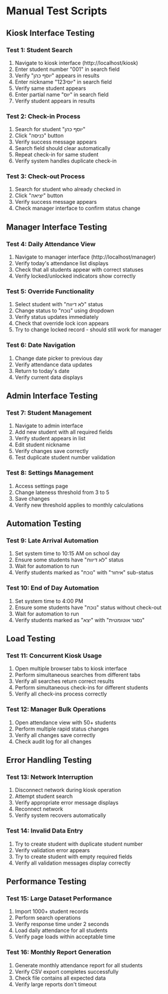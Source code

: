 # Manual Test Scripts

## Kiosk Interface Testing

### Test 1: Student Search
1. Navigate to kiosk interface (http://localhost/kiosk)
2. Enter student number "001" in search field
3. Verify "יוסף כהן" appears in results
4. Enter nickname "יוסי123" in search field
5. Verify same student appears
6. Enter partial name "יוס" in search field
7. Verify student appears in results

### Test 2: Check-in Process
1. Search for student "יוסף כהן"
2. Click "כניסה" button
3. Verify success message appears
4. Search field should clear automatically
5. Repeat check-in for same student
6. Verify system handles duplicate check-in

### Test 3: Check-out Process
1. Search for student who already checked in
2. Click "יציאה" button
3. Verify success message appears
4. Check manager interface to confirm status change

## Manager Interface Testing

### Test 4: Daily Attendance View
1. Navigate to manager interface (http://localhost/manager)
2. Verify today's attendance list displays
3. Check that all students appear with correct statuses
4. Verify locked/unlocked indicators show correctly

### Test 5: Override Functionality
1. Select student with "לא דיווח" status
2. Change status to "נוכח" using dropdown
3. Verify status updates immediately
4. Check that override lock icon appears
5. Try to change locked record - should still work for manager

### Test 6: Date Navigation
1. Change date picker to previous day
2. Verify attendance data updates
3. Return to today's date
4. Verify current data displays

## Admin Interface Testing

### Test 7: Student Management
1. Navigate to admin interface
2. Add new student with all required fields
3. Verify student appears in list
4. Edit student nickname
5. Verify changes save correctly
6. Test duplicate student number validation

### Test 8: Settings Management
1. Access settings page
2. Change lateness threshold from 3 to 5
3. Save changes
4. Verify new threshold applies to monthly calculations

## Automation Testing

### Test 9: Late Arrival Automation
1. Set system time to 10:15 AM on school day
2. Ensure some students have "לא דיווח" status
3. Wait for automation to run
4. Verify students marked as "נוכח" with "איחור" sub-status

### Test 10: End of Day Automation
1. Set system time to 4:00 PM
2. Ensure some students have "נוכח" status without check-out
3. Wait for automation to run
4. Verify students marked as "יצא" with "נסגר אוטומטית"

## Load Testing

### Test 11: Concurrent Kiosk Usage
1. Open multiple browser tabs to kiosk interface
2. Perform simultaneous searches from different tabs
3. Verify all searches return correct results
4. Perform simultaneous check-ins for different students
5. Verify all check-ins process correctly

### Test 12: Manager Bulk Operations
1. Open attendance view with 50+ students
2. Perform multiple rapid status changes
3. Verify all changes save correctly
4. Check audit log for all changes

## Error Handling Testing

### Test 13: Network Interruption
1. Disconnect network during kiosk operation
2. Attempt student search
3. Verify appropriate error message displays
4. Reconnect network
5. Verify system recovers automatically

### Test 14: Invalid Data Entry
1. Try to create student with duplicate student number
2. Verify validation error appears
3. Try to create student with empty required fields
4. Verify all validation messages display correctly

## Performance Testing

### Test 15: Large Dataset Performance
1. Import 1000+ student records
2. Perform search operations
3. Verify response time under 2 seconds
4. Load daily attendance for all students
5. Verify page loads within acceptable time

### Test 16: Monthly Report Generation
1. Generate monthly attendance report for all students
2. Verify CSV export completes successfully
3. Check file contains all expected data
4. Verify large reports don't timeout